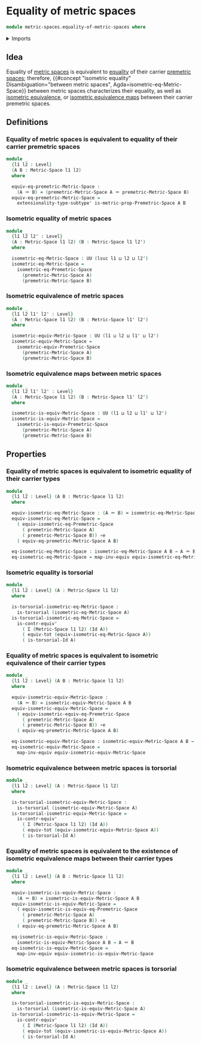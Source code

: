 # Equality of metric spaces

```agda
module metric-spaces.equality-of-metric-spaces where
```

<details><summary>Imports</summary>

```agda
open import foundation.contractible-types
open import foundation.dependent-pair-types
open import foundation.equivalences
open import foundation.function-types
open import foundation.functoriality-dependent-pair-types
open import foundation.identity-types
open import foundation.propositions
open import foundation.subtypes
open import foundation.torsorial-type-families
open import foundation.universe-levels

open import metric-spaces.equality-of-premetric-spaces
open import metric-spaces.isometric-equivalences-premetric-spaces
open import metric-spaces.isometric-equivalent-premetric-spaces
open import metric-spaces.metric-spaces
open import metric-spaces.premetric-spaces
```

</details>

## Idea

Equality of [metric spaces](metric-spaces.metric-spaces.md) is equivalent to
[equality](metric-spaces.equality-of-premetric-spaces.md) of their carrier
[premetric spaces](metric-spaces.premetric-spaces.md); therefore,
{{#concept "isometric equality" Disambiguation="between metric spaces", Agda=isometric-eq-Metric-Space}}
between metric spaces characterizes their equality, as well as
[isometric equivalence](metric-spaces.isometric-equivalent-premetric-spaces.md),
or
[isometric equivalence maps](metric-spaces.isometric-equivalences-premetric-spaces.md)
between their carrier premetric spaces.

## Definitions

### Equality of metric spaces is equivalent to equality of their carrier premetric spaces

```agda
module _
  {l1 l2 : Level}
  (A B : Metric-Space l1 l2)
  where

  equiv-eq-premetric-Metric-Space :
    (A ＝ B) ≃ (premetric-Metric-Space A ＝ premetric-Metric-Space B)
  equiv-eq-premetric-Metric-Space =
    extensionality-type-subtype' is-metric-prop-Premetric-Space A B
```

### Isometric equality of metric spaces

```agda
module _
  {l1 l2 l2' : Level}
  (A : Metric-Space l1 l2) (B : Metric-Space l1 l2')
  where

  isometric-eq-Metric-Space : UU (lsuc l1 ⊔ l2 ⊔ l2')
  isometric-eq-Metric-Space =
    isometric-eq-Premetric-Space
      (premetric-Metric-Space A)
      (premetric-Metric-Space B)
```

### Isometric equivalence of metric spaces

```agda
module _
  {l1 l2 l1' l2' : Level}
  (A : Metric-Space l1 l2) (B : Metric-Space l1' l2')
  where

  isometric-equiv-Metric-Space : UU (l1 ⊔ l2 ⊔ l1' ⊔ l2')
  isometric-equiv-Metric-Space =
    isometric-equiv-Premetric-Space
      (premetric-Metric-Space A)
      (premetric-Metric-Space B)
```

### Isometric equivalence maps between metric spaces

```agda
module _
  {l1 l2 l1' l2' : Level}
  (A : Metric-Space l1 l2) (B : Metric-Space l1' l2')
  where

  isometric-is-equiv-Metric-Space : UU (l1 ⊔ l2 ⊔ l1' ⊔ l2')
  isometric-is-equiv-Metric-Space =
    isometric-is-equiv-Premetric-Space
      (premetric-Metric-Space A)
      (premetric-Metric-Space B)
```

## Properties

### Equality of metric spaces is equivalent to isometric equality of their carrier types

```agda
module _
  {l1 l2 : Level} (A B : Metric-Space l1 l2)
  where

  equiv-isometric-eq-Metric-Space : (A ＝ B) ≃ isometric-eq-Metric-Space A B
  equiv-isometric-eq-Metric-Space =
    ( equiv-isometric-eq-Premetric-Space
      ( premetric-Metric-Space A)
      ( premetric-Metric-Space B)) ∘e
    ( equiv-eq-premetric-Metric-Space A B)

  eq-isometric-eq-Metric-Space : isometric-eq-Metric-Space A B → A ＝ B
  eq-isometric-eq-Metric-Space = map-inv-equiv equiv-isometric-eq-Metric-Space
```

### Isometric equality is torsorial

```agda
module _
  {l1 l2 : Level} (A : Metric-Space l1 l2)
  where

  is-torsorial-isometric-eq-Metric-Space :
    is-torsorial (isometric-eq-Metric-Space A)
  is-torsorial-isometric-eq-Metric-Space =
    is-contr-equiv'
      ( Σ (Metric-Space l1 l2) (Id A))
      ( equiv-tot (equiv-isometric-eq-Metric-Space A))
      ( is-torsorial-Id A)
```

### Equality of metric spaces is equivalent to isometric equivalence of their carrier types

```agda
module _
  {l1 l2 : Level} (A B : Metric-Space l1 l2)
  where

  equiv-isometric-equiv-Metric-Space :
    (A ＝ B) ≃ isometric-equiv-Metric-Space A B
  equiv-isometric-equiv-Metric-Space =
    ( equiv-isometric-equiv-eq-Premetric-Space
      ( premetric-Metric-Space A)
      ( premetric-Metric-Space B)) ∘e
    ( equiv-eq-premetric-Metric-Space A B)

  eq-isometric-equiv-Metric-Space : isometric-equiv-Metric-Space A B → A ＝ B
  eq-isometric-equiv-Metric-Space =
    map-inv-equiv equiv-isometric-equiv-Metric-Space
```

### Isometric equivalence between metric spaces is torsorial

```agda
module _
  {l1 l2 : Level} (A : Metric-Space l1 l2)
  where

  is-torsorial-isometric-equiv-Metric-Space :
    is-torsorial (isometric-equiv-Metric-Space A)
  is-torsorial-isometric-equiv-Metric-Space =
    is-contr-equiv'
      ( Σ (Metric-Space l1 l2) (Id A))
      ( equiv-tot (equiv-isometric-equiv-Metric-Space A))
      ( is-torsorial-Id A)
```

### Equality of metric spaces is equivalent to the existence of isometric equivalence maps between their carrier types

```agda
module _
  {l1 l2 : Level} (A B : Metric-Space l1 l2)
  where

  equiv-isometric-is-equiv-Metric-Space :
    (A ＝ B) ≃ isometric-is-equiv-Metric-Space A B
  equiv-isometric-is-equiv-Metric-Space =
    ( equiv-isometric-is-equiv-eq-Premetric-Space
      ( premetric-Metric-Space A)
      ( premetric-Metric-Space B)) ∘e
    ( equiv-eq-premetric-Metric-Space A B)

  eq-isometric-is-equiv-Metric-Space :
    isometric-is-equiv-Metric-Space A B → A ＝ B
  eq-isometric-is-equiv-Metric-Space =
    map-inv-equiv equiv-isometric-is-equiv-Metric-Space
```

### Isometric equivalence between metric spaces is torsorial

```agda
module _
  {l1 l2 : Level} (A : Metric-Space l1 l2)
  where

  is-torsorial-isometric-is-equiv-Metric-Space :
    is-torsorial (isometric-is-equiv-Metric-Space A)
  is-torsorial-isometric-is-equiv-Metric-Space =
    is-contr-equiv'
      ( Σ (Metric-Space l1 l2) (Id A))
      ( equiv-tot (equiv-isometric-is-equiv-Metric-Space A))
      ( is-torsorial-Id A)
```
